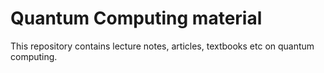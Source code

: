 # Quantum Computing material
This repository contains lecture notes, articles, textbooks etc on quantum computing. 
